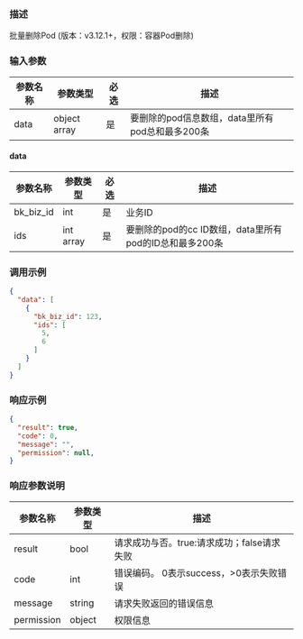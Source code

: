 ### 描述

批量删除Pod (版本：v3.12.1+，权限：容器Pod删除)

### 输入参数

| 参数名称 | 参数类型         | 必选 | 描述                             |
|------|--------------|----|--------------------------------|
| data | object array | 是  | 要删除的pod信息数组，data里所有pod总和最多200条 |

#### data

| 参数名称      | 参数类型      | 必选 | 描述                                    |
|-----------|-----------|----|---------------------------------------|
| bk_biz_id | int       | 是  | 业务ID                                  |
| ids       | int array | 是  | 要删除的pod的cc ID数组，data里所有pod的ID总和最多200条 |

### 调用示例

```json
{
  "data": [
    {
      "bk_biz_id": 123,
      "ids": [
        5,
        6
      ]
    }
  ]
}
```

### 响应示例

```json
{
  "result": true,
  "code": 0,
  "message": "",
  "permission": null,
}
```

### 响应参数说明

| 参数名称       | 参数类型   | 描述                         |
|------------|--------|----------------------------|
| result     | bool   | 请求成功与否。true:请求成功；false请求失败 |
| code       | int    | 错误编码。 0表示success，>0表示失败错误  |
| message    | string | 请求失败返回的错误信息                |
| permission | object | 权限信息                       |
